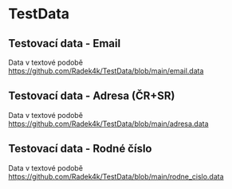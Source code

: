 # TestData

## Testovací data - Email
Data v textové podobě
https://github.com/Radek4k/TestData/blob/main/email.data

## Testovací data - Adresa (ČR+SR)
Data v textové podobě
https://github.com/Radek4k/TestData/blob/main/adresa.data

## Testovací data - Rodné číslo
Data v textové podobě
https://github.com/Radek4k/TestData/blob/main/rodne_cislo.data
